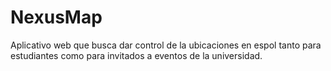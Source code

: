 # NexusMap
Aplicativo web que busca dar control de la ubicaciones en espol tanto para estudiantes como para invitados a eventos de la universidad.
